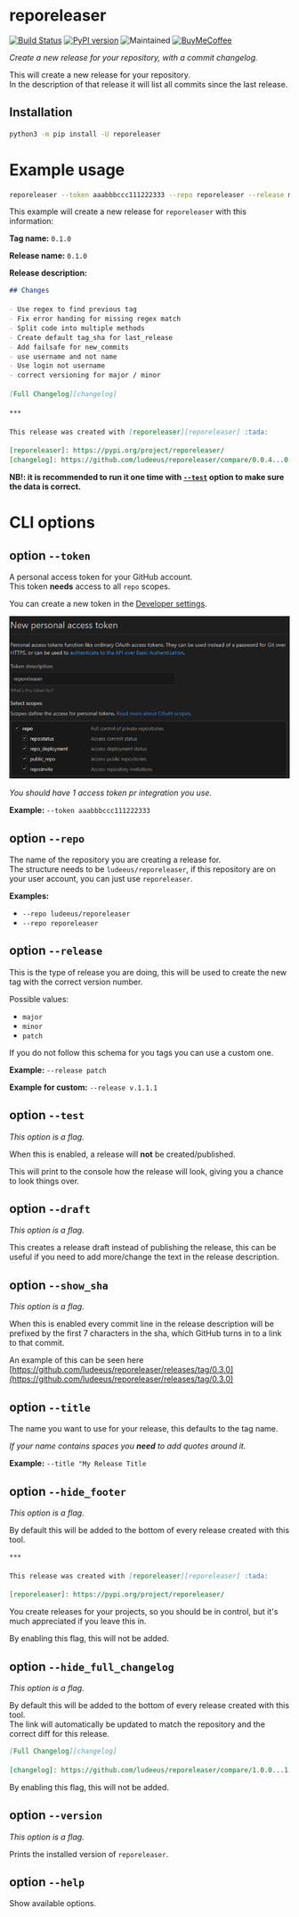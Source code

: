 # reporeleaser

<!-- badges start -->

[![Build Status][travisbadge]][travisbadge]
[![PyPI version][pypibadge]][pypilink]
![Maintained]
[![BuyMeCoffee][buymecoffeebadge]][buymecoffeelink]

<!-- badges end -->

_Create a new release for your repository, with a commit changelog._  

This will create a new release for your repository.  
In the description of that release it will list all commits since the last release.

## Installation

```bash
python3 -m pip install -U reporeleaser
```

# Example usage

```bash
reporeleaser --token aaabbbccc111222333 --repo reporeleaser --release minor
```

This example will create a new release for `reporeleaser` with this information:

**Tag name:** `0.1.0`

**Release name:** `0.1.0`

**Release description:**

```markdown
## Changes

- Use regex to find previous tag
- Fix error handing for missing regex match
- Split code into multiple methods
- Create default tag_sha for last_release
- Add failsafe for new_commits
- use username and not name
- Use login not username
- correct versioning for major / minor

[Full Changelog][changelog]

***

This release was created with [reporeleaser][reporeleaser] :tada:

[reporeleaser]: https://pypi.org/project/reporeleaser/
[changelog]: https://github.com/ludeeus/reporeleaser/compare/0.0.4...0.1.0
```

**NB!: it is recommended to run it one time with [`--test`](#option---test) option to make sure the data is correct.**

# CLI options

## option `--token`

A personal access token for your GitHub account.  
This token **needs** access to all `repo` scopes.

You can create a new token in the [Developer settings](https://github.com/settings/tokens/new).

![accesstoken](images/accesstoken.png)

_You should have 1 access token pr integration you use._

**Example:** `--token aaabbbccc111222333`

## option `--repo`

The name of the repository you are creating a release for.  
The structure needs to be `ludeeus/reporeleaser`, if this repository are on your user
account, you can just use `reporeleaser`.

**Examples:**  

- `--repo ludeeus/reporeleaser`
- `--repo reporeleaser`

## option `--release`

This is the type of release you are doing, this will be used to create the new tag with the correct version number.

Possible values:

- `major`
- `minor`
- `patch`

If you do not follow this schema for you tags you can use a custom one.

**Example:** `--release patch`

**Example for custom:** `--release v.1.1.1`

## option `--test`

_This option is a flag._

When this is enabled, a release will **not** be created/published.

This will print to the console how the release will look, giving you a chance to look things over.

## option `--draft`

_This option is a flag._

This creates a release draft instead of publishing the release, this can be useful if you need to add more/change the text in the release description.

## option `--show_sha`

_This option is a flag._

When this is enabled every commit line in the release description will be prefixed by the first 7 characters in the sha, which GitHub turns in to a link to that commit.

An example of this can be seen here [https://github.com/ludeeus/reporeleaser/releases/tag/0.3.0](https://github.com/ludeeus/reporeleaser/releases/tag/0.3.0)

## option `--title`

The name you want to use for your release, this defaults to the tag name.

_If your name contains spaces you **need** to add quotes around it._

**Example:** `--title "My Release Title`

## option `--hide_footer`

_This option is a flag._

By default this will be added to the bottom of every release created with this tool.

```markdown
***

This release was created with [reporeleaser][reporeleaser] :tada:

[reporeleaser]: https://pypi.org/project/reporeleaser/
```

You create releases for your projects, so you should be in control, but it's much appreciated if you leave this in.

By enabling this flag, this will not be added.

## option `--hide_full_changelog`

_This option is a flag._

By default this will be added to the bottom of every release created with this tool.  
The link will automatically be updated to match the repository and the correct diff for this release.

```markdown
[Full Changelog][changelog]

[changelog]: https://github.com/ludeeus/reporeleaser/compare/1.0.0...1.1.0
```

By enabling this flag, this will not be added.

## option `--version`

_This option is a flag._

Prints the installed version of `reporeleaser`.

## option `--help`

Show available options.

<!-- links start -->

[buymecoffeelink]:https://www.buymeacoffee.com/ludeeus
[buymecoffeebadge]: https://camo.githubusercontent.com/cd005dca0ef55d7725912ec03a936d3a7c8de5b5/68747470733a2f2f696d672e736869656c64732e696f2f62616467652f6275792532306d6525323061253230636f666665652d646f6e6174652d79656c6c6f772e737667
[maintained]: https://img.shields.io/maintenance/yes/2019.svg
[pypilink]: https://pypi.org/project/reporeleaser/
[pypibadge]: https://badge.fury.io/py/reporeleaser.svg
[travislink]: https://travis-ci.com/ludeeus/reporeleaser
[travisbadge]: https://travis-ci.com/ludeeus/reporeleaser.svg?branch=master

<!-- links end -->
